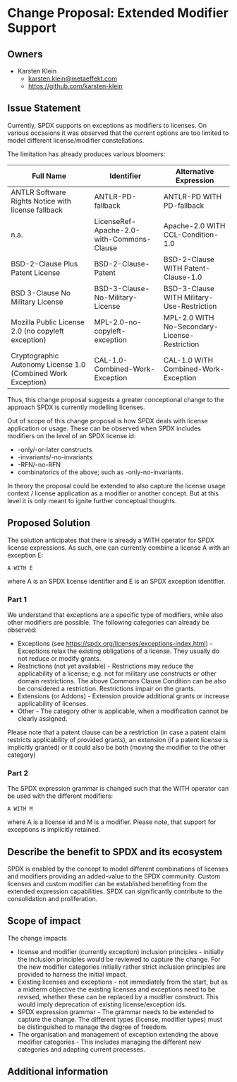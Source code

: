 # Change Proposal: Extended Modifier Support
## Owners
- Karsten Klein
  - karsten.klein@metaeffekt.com
  - https://github.com/karsten-klein

## Issue Statement

Currently, SPDX supports on exceptions as modifiers to licenses. On various occasions 
it was observed that the current options are too limited to model different license/modifier
constellations. 

The limitation has already produces various bloomers:

| Full Name                                          | Identifier | Alternative Expression              |
|----------------------------------------------------| --- |-------------------------------------|
| ANTLR Software Rights Notice with license fallback | ANTLR-PD-fallback | ANTLR-PD WITH PD-fallback           |
| n.a.                                               | LicenseRef-Apache-2.0-with-Commons-Clause | Apache-2.0 WITH CCL-Condition-1.0   |
| BSD-2-Clause Plus Patent License | BSD-2-Clause-Patent | BSD-2-Clause WITH Patent-Clause-1.0 |
| BSD 3-Clause No Military License | BSD-3-Clause-No-Military-License | BSD-3-Clause WITH Military-Use-Restriction | 
| Mozilla Public License 2.0 (no copyleft exception) | MPL-2.0-no-copyleft-exception | MPL-2.0 WITH No-Secondary-License-Restriction | 
| Cryptographic Autonomy License 1.0 (Combined Work Exception) | CAL-1.0-Combined-Work-Exception | CAL-1.0 WITH Combined-Work-Exception | 

Thus, this change proposal suggests a greater conceptional change to the approach SPDX is 
currently modelling licenses.

Out of scope of this change proposal is how SPDX deals with license application or usage. 
These can be observed when SPDX includes modifiers on the level of an SPDX license id:
* -only/-or-later constructs
* -invariants/-no-invariants
* -RFN/-no-RFN 
* combinatorics of the above; such as -only-no-invariants.

In theory the proposal could be extended to also capture the license usage context / 
license application as a modifier or another concept. But at this level it is only 
meant to ignite further conceptual thoughts. 

## Proposed Solution

The solution anticipates that there is already a WITH operator for SPDX license expressions. 
As such, one can currently combine a license A with an exception E:
  
    A WITH E

where A is an SPDX license identifier and E is an SPDX exception identifier.

### Part 1

We understand that exceptions are a specific type of modifiers, while also other modifiers 
are possible. The following categories can already be observed:

* Exceptions (see https://spdx.org/licenses/exceptions-index.html) - Exceptions relax the
  existing obligations of a license. They usually do not reduce or modify grants.
* Restrictions (not yet available) - Restrictions may reduce the applicability of a license; 
  e.g. not for military use constructs or other domain restrictions. The above Commons Clause 
  Condition can be also be considered a restriction. Restrictions impair on the grants.
* Extensions (or Addons) - Extension provide additional grants or increase applicability of
  licenses.
* Other - The category other is applicable, when a modification cannot be clearly assigned.

Please note that a patent clause can be a restriction (in case a patent claim restricts 
applicability of provided grants), an extension (if a patent license is implicitly granted) or
it could also be both (moving the modifier to the other category)

### Part 2

The SPDX expression grammar is changed such that the WITH operator can be used with the
different modifiers:

    A WITH M

where A is a license id and M is a modifier. Please note, that support for exceptions is 
implicitly retained.  

## Describe the benefit to SPDX and its ecosystem

SPDX is enabled by the concept to model different combinations of licenses and modifiers 
providing an added-value to the SPDX community. Custom licenses and custom modifier can be
established benefiting from the extended expression capabilities. SPDX can significantly 
contribute to the consolidation and proliferation.

## Scope of impact

The change impacts
* license and modifier (currently exception) inclusion principles - initially the inclusion
  principles would be reviewed to capture the change. For the new modifier categories initially
  rather strict inclusion principles are provided to harness the initial impact.
* Existing licenses and exceptions - not immediately from the start, but as a midterm objective 
  the existing licenses and exceptions need to be revised, whether these can be replaced by a 
  modifier construct. This would imply deprecation of existing license/exception ids.
* SPDX expression grammar - The grammar needs to be extended to capture the change. The different 
  types (license, modifier types) must be distinguished to manage the degree of freedom.
* The organisation and management of exception extending the above modifier categories - This
  includes managing the different new categories and adapting current processes.

## Additional information

